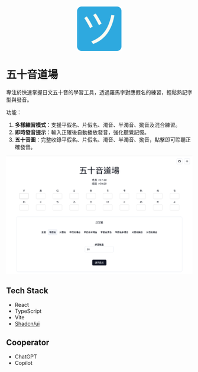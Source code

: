 <p align="center">
  <a href="https://blueswen.github.io/gojuon-dojo" target="_blank">
    <img width="120" src="./public/logo.png" alt="五十音道場">
  </a>
</p>

# 五十音道場

專注於快速掌握日文五十音的學習工具，透過羅馬字對應假名的練習，輕鬆熟記字型與發音。

功能：

1. **多樣練習模式**：支援平假名、片假名、濁音、半濁音、拗音及混合練習。
2. **即時發音提示**：輸入正確後自動播放發音，強化聽覺記憶。
3. **五十音圖**：完整收錄平假名、片假名、濁音、半濁音、拗音，點擊即可聆聽正確發音。

![五十音道場](preview.png)

## Tech Stack

- React
- TypeScript
- Vite
- [Shadcn/ui](https://ui.shadcn.com/)

## Cooperator

- ChatGPT
- Copilot
